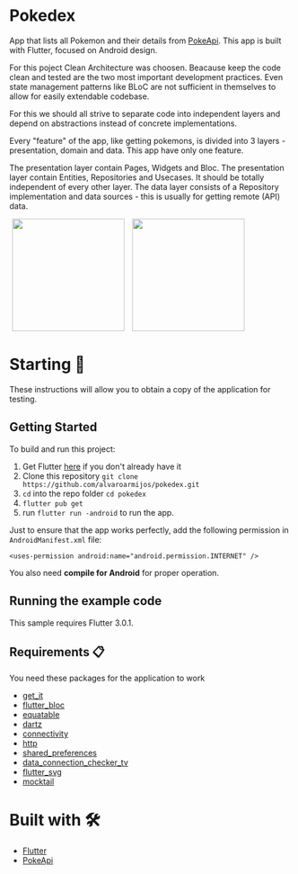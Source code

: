 # Pokedex

App that lists all Pokemon and their details from [PokeApi](https://pokeapi.co/ "PokeApi"). This app is built with Flutter, focused on Android design.

For this poject Clean Architecture was choosen.  Beacause keep the code clean and tested are the two most important development practices. Even state management patterns like BLoC are not sufficient in themselves to allow for easily extendable codebase.

For this we should all strive to separate code into independent layers and depend on abstractions instead of concrete implementations.

Every "feature" of the app, like getting pokemons, is divided into 3 layers - presentation, domain and data. This app  have only one feature.

The presentation layer contain Pages, Widgets and Bloc. The presentation layer contain Entities, Repositories and Usecases. It should be totally independent of every other layer. The data layer consists of a Repository implementation and data sources - this is usually for getting remote (API) data.

<p>
    <img src="https://res.cloudinary.com/dzgd10ssq/image/upload/v1653582864/gxarvazxdvughemmmmer.jpg" width="200"/ hspace="5"> 
    <img src="https://res.cloudinary.com/dzgd10ssq/image/upload/v1653582864/gwhyjhqdt0wnh4qj6qz3.jpg" width="200"/ hspace="5">
</p>

# Starting 🚀

These instructions will allow you to obtain a copy of the application for testing.

## Getting Started
To build and run this project:

1. Get Flutter [here](https://flutter.dev) if you don't already have it
2. Clone this repository `git clone https://github.com/alvaroarmijos/pokedex.git`
3. `cd` into the repo folder `cd pokedex`
4. `flutter pub get`
5. run `flutter run -android` to run the app.

Just to ensure that the app works perfectly, add the following permission in ```AndroidManifest.xml``` file:

```
<uses-permission android:name="android.permission.INTERNET" />
```

You also need **compile for Android** for proper operation.

## Running the example code

This sample requires Flutter 3.0.1.

## Requirements 📋
You need these packages for the application to work
- [get_it](https://pub.dev/packages/get_it "get_it")
- [flutter_bloc ](https://pub.dev/packages/flutter_bloc "flutter_bloc ")
- [equatable](https://pub.dev/packages/equatable "equatable")
- [dartz](https://pub.dev/packages/dartz "dartz")
- [connectivity](https://pub.dev/packages/connectivity "connectivity")
- [http](https://pub.dev/packages/http#-installing-tab- "http")
- [shared_preferences](https://pub.dev/packages/shared_preferences "shared_preferences")
- [data_connection_checker_tv](https://pub.dev/packages/data_connection_checker_tv "data_connection_checker_tv")
- [flutter_svg](https://pub.dev/packages/flutter_svg "flutter_svg")
- [mocktail ](https://pub.dev/packages/mocktail "mocktail ")


# Built with 🛠️
  - [Flutter](https://flutter.dev/ "flutter")
  - [PokeApi](https://pokeapi.co/ "PokeApi")
